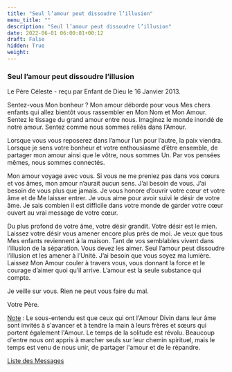 ```yaml
---
title: "Seul l’amour peut dissoudre l’illusion"
menu_title: ""
description: "Seul l’amour peut dissoudre l’illusion"
date: 2022-06-01 06:00:01+00:12
draft: False
hidden: True
weight:
---
```

### Seul l’amour peut dissoudre l’illusion

Le Père Céleste - reçu par Enfant de Dieu le 16 Janvier 2013.

Sentez-vous Mon bonheur ? Mon amour déborde pour vous Mes chers enfants qui allez bientôt vous rassembler en Mon Nom et Mon Amour. Sentez le tissage du grand amour entre nous. Imaginez le monde inondé de notre amour. Sentez comme nous sommes reliés dans l’Amour.

Lorsque vous vous reposerez dans l’amour l’un pour l’autre, la paix viendra. Lorsque je sens votre bonheur et votre enthousiasme d’être ensemble, de partager mon amour ainsi que le vôtre, nous sommes Un. Par vos pensées mêmes, nous sommes connectés.

Mon amour voyage avec vous. Si vous ne me preniez pas dans vos cœurs et vos âmes, mon amour n’aurait aucun sens. J’ai besoin de vous. J’ai besoin de vous plus que jamais. Je vous honore d’ouvrir votre cœur et votre âme et de Me laisser entrer. Je vous aime pour avoir suivi le désir de votre âme. Je sais combien il est difficile dans votre monde de garder votre cœur ouvert au vrai message de votre cœur.

Du plus profond de votre âme, votre désir grandit. Votre désir est le mien. Laissez votre désir vous amener encore plus près de moi. Je veux que tous Mes enfants reviennent à la maison. Tant de vos semblables vivent dans l’illusion de la séparation. Vous devez les aimer. Seul l’amour peut dissoudre l’illusion et les amener à l’Unité. J’ai besoin que vous soyez ma lumière. Laissez Mon Amour couler à travers vous, vous donnant la force et le courage d’aimer quoi qu’il arrive. L’amour est la seule substance qui compte.

Je veille sur vous. Rien ne peut vous faire du mal.

Votre Père.

<u>Note</u> : Le sous-entendu est que ceux qui ont l'Amour Divin dans leur âme sont invités à s'avancer et à tendre la main à leurs frères et sœurs qui portent également l'Amour. Le temps de la solitude est révolu. Beaucoup d'entre nous ont appris à marcher seuls sur leur chemin spirituel, mais le temps est venu de nous unir, de partager l'amour et de le répandre.

[Liste des Messages](/fr-contemporary-messages/fr-contemporary-messages-by-date-order/fr-contemporary-messages-2013)